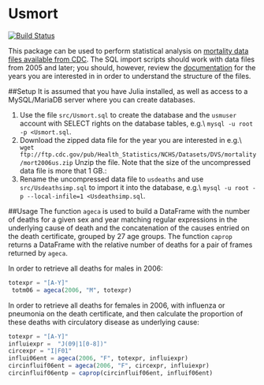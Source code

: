 # Usmort

[![Build Status](https://travis-ci.org/klpn/Usmort.jl.svg?branch=master)](https://travis-ci.org/klpn/Usmort.jl)

This package can be used to perform statistical analysis on [mortality data
files available from
CDC](http://www.cdc.gov/nchs/data_access/vitalstatsonline.htm). The SQL import
scripts should work with data files from 2005 and later; you should, however,
review the
[documentation](http://www.cdc.gov/nchs/nvss/mortality_public_use_data.htm) 
for the years you are interested in in order to understand the structure of the
files.

##Setup
It is assumed that you have Julia installed, as well as access to a
MySQL/MariaDB server where you can create databases.

1. Use the file `src/Usmort.sql` to create the database and the `usmuser` account
   with SELECT rights on the database tables, e.g.\ `mysql -u root -p
   <Usmort.sql`.
2. Download the zipped data file for the year you are interested in e.g.\ `
   wget
   ftp://ftp.cdc.gov/pub/Health_Statistics/NCHS/Datasets/DVS/mortality/mort2006us.zip`
   Unzip the file.
   Note that the size of the uncompressed data file is more that 1 GB.:
3. Rename the uncompressed data file to `usdeaths` and use
   `src/Usdeathsimp.sql` to import it into the database, e.g.\ `mysql -u root -p
   --local-infile=1 <Usdeathsimp.sql`.

##Usage
The function `ageca` is used to build a DataFrame with the number of deaths for
a given sex and year matching regular expressions in the underlying cause of
death and the concatenation of the causes entried on the death certificate,
grouped by 27 age groups. The function `caprop` returns a DataFrame with the
relative number of deaths for a pair of frames returned by `ageca`.

In order to retrieve all deaths for males in 2006:
```julia
totexpr = "[A-Y]"
 totm06 = ageca(2006, "M", totexpr)
```

In order to retrieve all deaths for females in 2006, with influenza or
pneumonia on the death certificate, and then calculate the proportion of these
deaths with circulatory disease as underlying cause:
```julia
totexpr = "[A-Y]"
influiexpr =  "J(09|1[0-8])"
circexpr = "I|F01"
influi06ent = ageca(2006, "F", totexpr, influiexpr)
circinfluif06ent = ageca(2006, "F", circexpr, influiexpr)
circinfluif06entp = caprop(circinfluif06ent, influif06ent)
```
